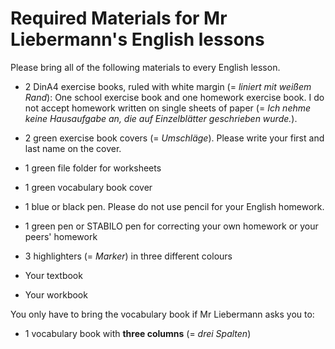 # Required Materials for Mr Liebermann's English lessons

Please bring all of the following materials to every English lesson.

- 2 DinA4 exercise books, ruled with white margin (= *liniert mit weißem Rand*): One school exercise book and one homework exercise book. I do not accept homework written on single sheets of paper (= *Ich nehme keine Hausaufgabe an, die auf Einzelblätter geschrieben wurde.*).

- 2 green exercise book covers (= *Umschläge*). Please write your first and last name on the cover.

- 1 green file folder for worksheets

- 1 green vocabulary book cover

- 1 blue or black pen. Please do not use pencil for your English homework.

- 1 green pen or STABILO pen for correcting your own homework or your peers' homework

- 3 highlighters (= *Marker*) in three different colours

- Your textbook

- Your workbook

You only have to bring the vocabulary book if Mr Liebermann asks you to: 

- 1 vocabulary book with **three columns** (= *drei Spalten*)

